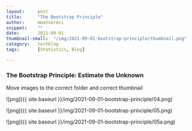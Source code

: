 ```yaml
---
layout:     post
title:      "The Bootstrap Principle"
author:     mmahsereci
snippet:    ""
date:       2021-09-01
thumbnail-small:  "/img/2021-09-01-bootstrap-principle/thumbnail.png"
category:   techblog
tags:       [Statistics, Blog]

---
```




### The Bootstrap Principle: Estimate the Unknown

Move images to the correct folder and correct thumbnail

 ![png]({{ site.baseurl }}/img/2021-09-01-bootstrap-principle/04.png)

 ![png]({{ site.baseurl }}/img/2021-09-01-bootstrap-principle/05.png)

 ![png]({{ site.baseurl }}/img/2021-09-01-bootstrap-principle/05a.png)



